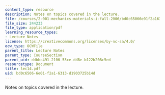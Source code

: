 ```yaml
---
content_type: resource
description: Notes on topics covered in the lecture.
file: /courses/2-001-mechanics-materials-i-fall-2006/bd0c65066e01f2a16313d1903725b14d_lec14.pdf
file_size: 244233
file_type: application/pdf
learning_resource_types:
- Lecture Notes
license: https://creativecommons.org/licenses/by-nc-sa/4.0/
ocw_type: OCWFile
parent_title: Lecture Notes
parent_type: CourseSection
parent_uid: ddbbc491-2106-53ce-dd8e-b122b208c5ed
resourcetype: Document
title: lec14.pdf
uid: bd0c6506-6e01-f2a1-6313-d1903725b14d
---
```

Notes on topics covered in the lecture.